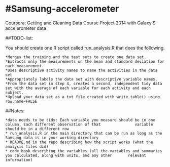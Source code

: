 #Samsung-accelerometer
=====================

Coursera: Getting and Cleaning Data Course Project 2014 with Galaxy S accelerometer data

##TODO-list:

 You should create one R script called run_analysis.R that does the following. 

	*Merges the training and the test sets to create one data set.
    *Extracts only the measurements on the mean and standard deviation for each measurement. 
    *Uses descriptive activity names to name the activities in the data set
    *Appropriately labels the data set with descriptive variable names. 
    *From the data set in step 4, creates a second, independent tidy data set with the average of each variable for each activity and each subject.
    *Upload your data set as a txt file created with write.table() using row.name=FALSE

##Notes:

    *data needs to be tidy: Each variable you measure should be in one column, Each different observation of that               variable should be in a different row
    * run_analysis.R in the main directory that can be run as long as the Samsung data is in your working directory
    * README.md in the repo describing how the script works (what the analysis files did)
    * code book describing the variables (all the variables and summaries you calculated, along with units, and any other       relevant information)
    
